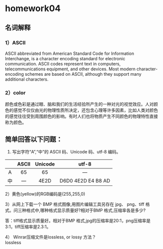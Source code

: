 # homework04

## 名词解释

### 1）ASCII

ASCII abbreviated from American Standard Code for Information Interchange, is a character encoding standard for electronic communication. ASCII codes represent text in computers, telecommunications equipment, and other devices. Most modern character-encoding schemes are based on ASCII, although they support many additional characters.

### 2）color

颜色或色彩是通过眼、脑和我们的生活经验所产生的一种对光的视觉效应。人对颜色的感觉不仅仅由光的物理性质所决定，还包含心理等许多因素，比如人类对颜色的感觉往往受到周围颜色的影响。有时人们也将物质产生不同颜色的物理特性直接称为颜色。

## 简单回答以下问题：

1) 写出字符“A”,“中”的 ASCII 码、Unicode 码、utf-8 编码。

|   | ASCII | Unicode | utf-8   |
|:--------------:|:--------------:|:--------------:|:--------------:|
| A | 65 | 65 |—
|中|   —   |  4E2D |D6D0 4E2D E4 B8 AD| 

2）黄色(yellow)的RGB编码是(255,255,0)

3）从网上下载一个 BMP 格式图像,用图片编辑工具另存在 jpg、 png、tiff 格式。问三种格式中,哪种格式显示质量好?相对于BMP 格式,压缩率各是多少?

答：tiff格式显示质量好。相对于BMP 格式,jpg的压缩率是20:1，png压缩率是3:1，tiff压缩率是2.3:1。

4） Winrar压缩文件是lossless, or lossy 方法？<br/>
lossless